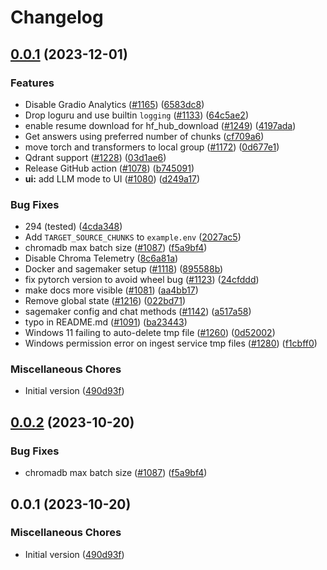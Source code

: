 # Changelog

## [0.0.1](https://github.com/Doscadesa/privateGPT/compare/v0.0.2...v0.0.1) (2023-12-01)


### Features

* Disable Gradio Analytics ([#1165](https://github.com/Doscadesa/privateGPT/issues/1165)) ([6583dc8](https://github.com/Doscadesa/privateGPT/commit/6583dc84c082773443fc3973b1cdf8095fa3fec3))
* Drop loguru and use builtin `logging` ([#1133](https://github.com/Doscadesa/privateGPT/issues/1133)) ([64c5ae2](https://github.com/Doscadesa/privateGPT/commit/64c5ae214a9520151c9c2d52ece535867d799367))
* enable resume download for hf_hub_download ([#1249](https://github.com/Doscadesa/privateGPT/issues/1249)) ([4197ada](https://github.com/Doscadesa/privateGPT/commit/4197ada6267c822f32c1d7ba2be6e7ce145a3404))
* Get answers using preferred number of chunks ([cf709a6](https://github.com/Doscadesa/privateGPT/commit/cf709a6b7a951fc333ef5a089b24179ca660469b))
* move torch and transformers to local group ([#1172](https://github.com/Doscadesa/privateGPT/issues/1172)) ([0d677e1](https://github.com/Doscadesa/privateGPT/commit/0d677e10b970aec222ec04837d0f08f1631b6d4a))
* Qdrant support ([#1228](https://github.com/Doscadesa/privateGPT/issues/1228)) ([03d1ae6](https://github.com/Doscadesa/privateGPT/commit/03d1ae6d70dffdd2411f0d4e92f65080fff5a6e2))
* Release GitHub action ([#1078](https://github.com/Doscadesa/privateGPT/issues/1078)) ([b745091](https://github.com/Doscadesa/privateGPT/commit/b7450911b25b0b70528fd4b620cffb90766e3448))
* **ui:** add LLM mode to UI ([#1080](https://github.com/Doscadesa/privateGPT/issues/1080)) ([d249a17](https://github.com/Doscadesa/privateGPT/commit/d249a17c330abd122e4988d35d94bcc2df980700))


### Bug Fixes

* 294 (tested) ([4cda348](https://github.com/Doscadesa/privateGPT/commit/4cda348cf87f56ff237e376b03732b1b47a99215))
* Add `TARGET_SOURCE_CHUNKS` to `example.env` ([2027ac5](https://github.com/Doscadesa/privateGPT/commit/2027ac563b6606199563632191b65f5105af8ebe))
* chromadb max batch size ([#1087](https://github.com/Doscadesa/privateGPT/issues/1087)) ([f5a9bf4](https://github.com/Doscadesa/privateGPT/commit/f5a9bf4e374b2d4c76438cf8a97cccf222ec8e6f))
* Disable Chroma Telemetry ([8c6a81a](https://github.com/Doscadesa/privateGPT/commit/8c6a81a07fc9c800d53f62a33f5ae3b5247a22a6))
* Docker and sagemaker setup ([#1118](https://github.com/Doscadesa/privateGPT/issues/1118)) ([895588b](https://github.com/Doscadesa/privateGPT/commit/895588b82a06c2bc71a9e22fb840c7f6442a3b5b))
* fix pytorch version to avoid wheel bug ([#1123](https://github.com/Doscadesa/privateGPT/issues/1123)) ([24cfddd](https://github.com/Doscadesa/privateGPT/commit/24cfddd60f74aadd2dade4c63f6012a2489938a1))
* make docs more visible ([#1081](https://github.com/Doscadesa/privateGPT/issues/1081)) ([aa4bb17](https://github.com/Doscadesa/privateGPT/commit/aa4bb17a2e6a797b450fa11a45e0b0528b8efecf))
* Remove global state ([#1216](https://github.com/Doscadesa/privateGPT/issues/1216)) ([022bd71](https://github.com/Doscadesa/privateGPT/commit/022bd718e3dfc197027b1e24fb97e5525b186db4))
* sagemaker config and chat methods ([#1142](https://github.com/Doscadesa/privateGPT/issues/1142)) ([a517a58](https://github.com/Doscadesa/privateGPT/commit/a517a588c4927aa5c5c2a93e4f82a58f0599d251))
* typo in README.md ([#1091](https://github.com/Doscadesa/privateGPT/issues/1091)) ([ba23443](https://github.com/Doscadesa/privateGPT/commit/ba23443a70d323cd4f9a242b33fd9dce1bacd2db))
* Windows 11 failing to auto-delete tmp file ([#1260](https://github.com/Doscadesa/privateGPT/issues/1260)) ([0d52002](https://github.com/Doscadesa/privateGPT/commit/0d520026a3d5b08a9b8487be992d3095b21e710c))
* Windows permission error on ingest service tmp files ([#1280](https://github.com/Doscadesa/privateGPT/issues/1280)) ([f1cbff0](https://github.com/Doscadesa/privateGPT/commit/f1cbff0fb7059432d9e71473cbdd039032dab60d))


### Miscellaneous Chores

* Initial version ([490d93f](https://github.com/Doscadesa/privateGPT/commit/490d93fdc1977443c92f6c42e57a1c585aa59430))

## [0.0.2](https://github.com/imartinez/privateGPT/compare/v0.0.1...v0.0.2) (2023-10-20)


### Bug Fixes

* chromadb max batch size ([#1087](https://github.com/imartinez/privateGPT/issues/1087)) ([f5a9bf4](https://github.com/imartinez/privateGPT/commit/f5a9bf4e374b2d4c76438cf8a97cccf222ec8e6f))

## 0.0.1 (2023-10-20)

### Miscellaneous Chores

* Initial version ([490d93f](https://github.com/imartinez/privateGPT/commit/490d93fdc1977443c92f6c42e57a1c585aa59430))
